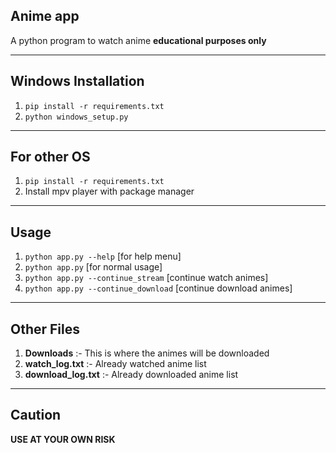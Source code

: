 ## Anime app
A python program to watch anime **educational purposes only**

***

## Windows Installation
1. ``pip install -r requirements.txt``
2. ``python windows_setup.py``

***

## For other OS
1. ``pip install -r requirements.txt``
2. Install mpv player with package manager

***

## Usage
1. ``python app.py --help`` [for help menu]
2. ``python app.py`` [for normal usage]
3. ``python app.py --continue_stream`` [continue watch animes]
4. ``python app.py --continue_download`` [continue download animes]

***

## Other Files
1. **Downloads** :- This is where the animes will be downloaded
2. **watch_log.txt** :- Already watched anime list
3. **download_log.txt** :- Already downloaded anime list

***

## Caution

**USE AT YOUR OWN RISK**
